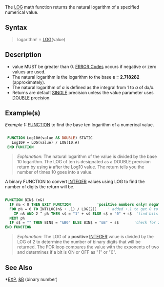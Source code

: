 The [LOG](LOG) math function returns the natural logarithm of a specified numerical value.

## Syntax

> logarithm! = [LOG](LOG)(value)

## Description

* value MUST be greater than 0. [ERROR Codes](ERROR-Codes) occurs if negative or zero values are used.
* The natural logarithm is the logarithm to the base **e = 2.718282** (approximately).
* The natural logarithm of *a* is defined as the integral from 1 to *a* of dx/x.
* Returns are default [SINGLE](SINGLE) precision unless the value parameter uses [DOUBLE](DOUBLE) precision.

## Example(s)

*Example 1:* [FUNCTION](FUNCTION) to find the base ten logarithm of a numerical value.

```vb

 FUNCTION Log10#(value AS DOUBLE) STATIC
   Log10# = LOG(value) / LOG(10.#) 
 END FUNCTION 

```

> *Explanation:* The natural logarithm of the value is divided by the base 10 logarithm. The LOG of ten is designated as a DOUBLE precision return by using # after the Log10 value. The return tells you the number of times 10 goes into a value.

A binary FUNCTION to convert [INTEGER](INTEGER) values using LOG to find the number of digits the return will be.

```vb

FUNCTION BIN$ (n&)
  IF n& < 0 THEN EXIT FUNCTION            'positive numbers only! negative error!
  FOR p% = 0 TO INT(LOG(n& + .1) / LOG(2))     ' added +.1 to get 0 to work
    IF n& AND 2 ^ p% THEN s$ = "1" + s$ ELSE s$ = "0" + s$  'find bits on
  NEXT p%
  IF s$ = "" THEN BIN$ = "&B0" ELSE BIN$ = "&B" + s$       'check for zero return
END FUNCTION


```

> *Explanation:* The LOG of a **positive** [INTEGER](INTEGER) value is divided by the LOG of 2 to determine the number of binary digits that will be returned. The FOR loop compares the value with the exponents of two and determines if a bit is ON or OFF as "1" or "0". 

## See Also

*[EXP](EXP), [&B](&B) (binary number)
